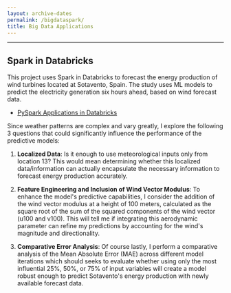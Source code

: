 ```yaml
---
layout: archive-dates
permalink: /bigdataspark/
title: Big Data Applications
---
```


-------------

## Spark in Databricks

This project uses Spark in Databricks to forecast the energy production of wind turbines located at Sotavento, Spain. The study uses ML models to predict the electricity generation six hours ahead, based on wind forecast data.

- [PySpark Applications in Databricks](/Notebooks/energy-prediction-pyspark.html)

Since weather patterns are complex and vary greatly, I explore the following 3 questions that could significantly influence the performance of the predictive models:

1. **Localized Data**: Is it enough to use meteorological inputs only from location 13? This would mean determining whether this localized data/information can actually encapsulate the necessary information to forecast energy production accurately.

2. **Feature Engineering and Inclusion of Wind Vector Modulus**: To enhance the model's predictive capabilities, I consider the addition of the wind vector modulus at a height of 100 meters, calculated as the square root of the sum of the squared components of the wind vector (u100 and v100). This will tell me if integrating this aerodynamic parameter can refine my predictions by accounting for the wind's magnitude and directionality.

3. **Comparative Error Analysis**: Of course lastly, I perform a comparative analysis of the Mean Absolute Error (MAE) across different model iterations which should seeks to evaluate whether using only the most influential 25%, 50%, or 75% of input variables will create a model robust enough to predict Sotavento's energy production with newly available forecast data.
